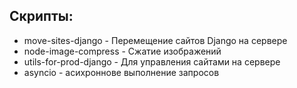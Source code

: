 ## Скрипты:
- move-sites-django -  Перемещение сайтов Django на сервере
- node-image-compress - Сжатие изображений
- utils-for-prod-django -  Для управления сайтами на сервере
- asyncio -  асихроннове выполнение запросов

